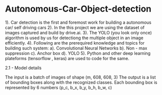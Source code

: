 # Autonomous-Car-Object-detection
1). Car detection is the first and foremost work for building a autonomous car/ self driving cars
2). In the this project we are using the dataset of images captured and build by drive.ai.
3). The YOLO (you look only once) algorithm is used by us for detectiong the multiple object in an image efficiently.
4). Following are the prerequired knowledge and topics for building such system:
    a). Convolutional Neural Networks
    b). Non - max suppression
    c). Anchor box
    d). YOLO
5). Python and other deep learning plateforms (tensorflow , keras) are used to code for the same.


2.1 - Model details

The input is a batch of images of shape (m, 608, 608, 3)
The output is a list of bounding boxes along with the recognized classes. Each bounding box is represented by 6 numbers (p_c, b_x, b_y, b_h, b_w, c)
